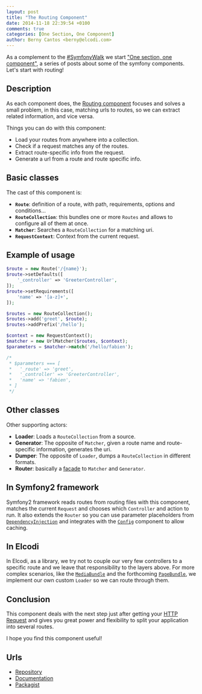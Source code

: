 ```yaml
---
layout: post
title: "The Routing Component"
date: 2014-11-18 22:39:54 +0100
comments: true
categories: [One Section, One Component]
author: Berny Cantos <berny@elcodi.com>
---
```


As a complement to the [#SymfonyWalk](http://mmoreram.com/blog/2014/08/07/symfony-walk-zaragoza-madrid/) we start ["One section, one component"](http://mmoreram.com/blog/2014/08/12/one-section-one-component/), a series of posts about some of the symfony components. Let's start with routing!

## Description

As each component does, the [Routing component](https://github.com/symfony/Routing) focuses and solves a small problem, in this case, matching urls to routes, so we can extract related information, and vice versa.

Things you can do with this component:
- Load your routes from anywhere into a collection.
- Check if a request matches any of the routes.
- Extract route-specific info from the request.
- Generate a url from a route and route specific info.

## Basic classes

The cast of this component is:

- **`Route`**: definition of a route, with path, requirements, options and conditions…
- **`RouteCollection`**: this bundles one or more `Routes` and allows to configure all of them at once.
- **`Matcher`**: Searches a `RouteCollection` for a matching uri.
- **`RequestContext`**: Context from the current request.

## Example of usage

```php
$route = new Route('/{name}');
$route->setDefaults([
    '_controller' => 'GreeterController',
]);
$route->setRequirements([
	'name' => '[a-z]+',
]);

$routes = new RouteCollection();
$routes->add('greet', $route);
$routes->addPrefix('/hello');

$context = new RequestContext();
$matcher = new UrlMatcher($routes, $context);
$parameters = $matcher->match('/hello/fabien');

/*
 * $parameters === [
 *   '_route' => 'greet',
 *   '_controller' => 'GreeterController',
 *   'name' => 'fabien',
 * ]
 */
```

## Other classes

Other supporting actors:

- **Loader**: Loads a `RouteCollection` from a source.
- **Generator**: The opposite of `Matcher`, given a route name and route-specific information, generates the uri.
- **Dumper**: The opposite of `Loader`, dumps a `RouteCollection` in different formats.
- **Router**: basically a [facade](http://en.wikipedia.org/wiki/Facade_pattern) to `Matcher` and `Generator`.

## In Symfony2 framework

Symfony2 framework reads routes from routing files with this component, matches the current `Request` and chooses which `Controller` and action to run. It also extends the `Router` so you can use parameter placeholders from [`DependencyInjection`](https://github.com/symfony/DependencyInjection) and integrates with the [`Config`](https://github.com/symfony/Config) component to allow caching.

## In Elcodi

In Elcodi, as a library, we try not to couple our very few controllers to a specific route and we leave that responsibility to the layers above. For more complex scenarios, like the [`MediaBundle`](https://github.com/elcodi/MediaBundle) and the forthcoming [`PageBundle`](https://github.com/elcodi/elcodi/tree/ec8fabe99489ae9dd1ef671eefaaa7ac89e24cdb/src/Elcodi/Bundle/PageBundle), we implement our own custom `Loader` so we can route through them.

## Conclusion

This component deals with the next step just after getting your [HTTP Request](http://symfony.com/doc/current/components/http_foundation) and gives you great power and flexibility to split your application into several routes.

I hope you find this component useful!

## Urls
- [Repository](https://github.com/symfony/Routing)
- [Documentation](http://symfony.com/doc/current/components/routing)
- [Packagist](https://packagist.org/packages/symfony/routing)
